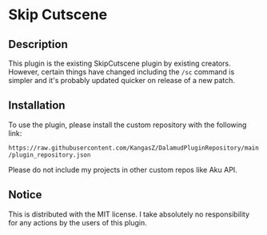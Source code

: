 # Skip Cutscene
## Description
This plugin is the existing SkipCutscene plugin by existing creators. However, certain things have changed including the `/sc` command is simpler and it's probably updated quicker on release of a new patch.
## Installation
To use the plugin, please install the custom repository with the following link:

`https://raw.githubusercontent.com/KangasZ/DalamudPluginRepository/main/plugin_repository.json`

Please do not include my projects in other custom repos like Aku API.

## Notice
This is distributed with the MIT license. I take absolutely no responsibility for any actions by the users of this plugin.
